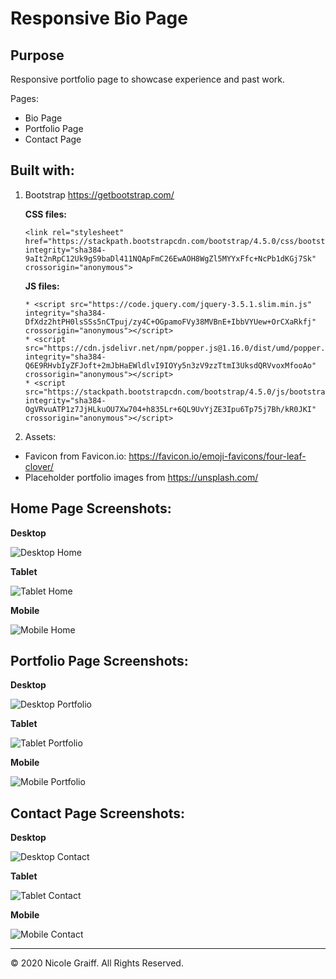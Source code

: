 # Responsive Bio Page

## Purpose
Responsive portfolio page to showcase experience and past work.


Pages:
* Bio Page
* Portfolio Page
* Contact Page

## Built with: 
1. Bootstrap https://getbootstrap.com/
   
   **CSS files:** 
   ```
   <link rel="stylesheet" href="https://stackpath.bootstrapcdn.com/bootstrap/4.5.0/css/bootstrap.min.css" integrity="sha384-9aIt2nRpC12Uk9gS9baDl411NQApFmC26EwAOH8WgZl5MYYxFfc+NcPb1dKGj7Sk" crossorigin="anonymous">
   ```
   
   **JS files:** 
   ```
   * <script src="https://code.jquery.com/jquery-3.5.1.slim.min.js" integrity="sha384-DfXdz2htPH0lsSSs5nCTpuj/zy4C+OGpamoFVy38MVBnE+IbbVYUew+OrCXaRkfj" crossorigin="anonymous"></script>
   * <script src="https://cdn.jsdelivr.net/npm/popper.js@1.16.0/dist/umd/popper.min.js" integrity="sha384-Q6E9RHvbIyZFJoft+2mJbHaEWldlvI9IOYy5n3zV9zzTtmI3UksdQRVvoxMfooAo" crossorigin="anonymous"></script>
   * <script src="https://stackpath.bootstrapcdn.com/bootstrap/4.5.0/js/bootstrap.min.js" integrity="sha384-OgVRvuATP1z7JjHLkuOU7Xw704+h835Lr+6QL9UvYjZE3Ipu6Tp75j7Bh/kR0JKI" crossorigin="anonymous"></script>
   ```

1.  Assets:
   * Favicon from Favicon.io: https://favicon.io/emoji-favicons/four-leaf-clover/ 
   * Placeholder portfolio images from https://unsplash.com/


## Home Page Screenshots:


**Desktop**


![Desktop Home](./assets/readMeImages/homeDesktop.png)

**Tablet**


![Tablet Home](./assets/readMeImages/homeTablet.png)

**Mobile**


![Mobile Home](./assets/readMeImages/homeMobile.png?width=250)




## Portfolio Page Screenshots:

**Desktop**


![Desktop Portfolio](./assets/readMeImages/portfolioDesktop.png)

**Tablet**


![Tablet Portfolio](./assets/readMeImages/homeTablet.png)

**Mobile**


![Mobile Portfolio](./assets/readMeImages/homeMobile.png?width=250)




## Contact Page Screenshots:

**Desktop**


![Desktop Contact](./assets/readMeImages/contactDesktop.png)

**Tablet**


![Tablet Contact](./assets/readMeImages/contactTablet.png)

**Mobile**


![Mobile Contact](./assets/readMeImages/contactMobile.png?width=250)

- - -

© 2020 Nicole Graiff. All Rights Reserved.
